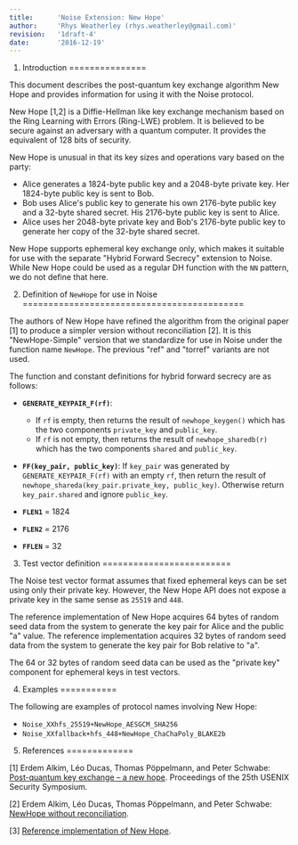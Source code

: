 ```yaml
---
title:      'Noise Extension: New Hope'
author:     'Rhys Weatherley (rhys.weatherley@gmail.com)'
revision:   '1draft-4'
date:       '2016-12-19'
---
```


1. Introduction
===============

This document describes the post-quantum key exchange algorithm New Hope
and provides information for using it with the Noise protocol.

New Hope [1,2] is a Diffie-Hellman like key exchange mechanism based on
the Ring Learning with Errors (Ring-LWE) problem.  It is believed to be
secure against an adversary with a quantum computer.  It provides the
equivalent of 128 bits of security.

New Hope is unusual in that its key sizes and operations vary based on
the party:

 * Alice generates a 1824-byte public key and a 2048-byte private key.
   Her 1824-byte public key is sent to Bob.
 * Bob uses Alice's public key to generate his own 2176-byte public key
   and a 32-byte shared secret.  His 2176-byte public key is sent to Alice.
 * Alice uses her 2048-byte private key and Bob's 2176-byte public key
   to generate her copy of the 32-byte shared secret.

New Hope supports ephemeral key exchange only, which makes it suitable
for use with the separate "Hybrid Forward Secrecy" extension to Noise.
While New Hope could be used as a regular DH function with the `NN`
pattern, we do not define that here.

2. Definition of `NewHope` for use in Noise
===========================================

The authors of New Hope have refined the algorithm from the original
paper [1] to produce a simpler version without reconciliation [2].
It is this "NewHope-Simple" version that we standardize for use in
Noise under the function name `NewHope`.  The previous "ref" and
"torref" variants are not used.

The function and constant definitions for hybrid forward secrecy are
as follows:

 * **`GENERATE_KEYPAIR_F(rf)`**:
   * If `rf` is empty, then returns the result of `newhope_keygen()`
     which has the two components `private_key` and `public_key`.
   * If `rf` is not empty, then returns the result of `newhope_sharedb(r)`
     which has the two components `shared` and `public_key`.

 * **`FF(key_pair, public_key)`**: If `key_pair` was generated by
   `GENERATE_KEYPAIR_F(rf)` with an empty `rf`, then return the result of
   `newhope_shareda(key_pair.private_key, public_key)`.  Otherwise
   return `key_pair.shared` and ignore `public_key`.

 * **`FLEN1`** = 1824

 * **`FLEN2`** = 2176

 * **`FFLEN`** = 32

3. Test vector definition
=========================

The Noise test vector format assumes that fixed ephemeral keys can be
set using only their private key.  However, the New Hope API does not
expose a private key in the same sense as `25519` and `448`.

The reference implementation of New Hope acquires 64 bytes of random
seed data from the system to generate the key pair for Alice and the
public "a" value.  The reference implementation acquires 32 bytes of
random seed data from the system to generate the key pair for Bob
relative to "a".

The 64 or 32 bytes of random seed data can be used as the "private key"
component for ephemeral keys in test vectors.

4. Examples
===========

The following are examples of protocol names involving New Hope:

 * `Noise_XXhfs_25519+NewHope_AESGCM_SHA256`
 * `Noise_XXfallback+hfs_448+NewHope_ChaChaPoly_BLAKE2b`

5. References
=============

[1] Erdem Alkim, Léo Ducas, Thomas Pöppelmann, and Peter Schwabe:
[Post-quantum key exchange – a new hope](https://cryptojedi.org/papers/#newhope).
Proceedings of the 25th USENIX Security Symposium.

[2] Erdem Alkim, Léo Ducas, Thomas Pöppelmann, and Peter Schwabe:
[NewHope without reconciliation](https://cryptojedi.org/papers/#newhopesimple).

[3] [Reference implementation of New Hope](https://cryptojedi.org/crypto/#newhope).
